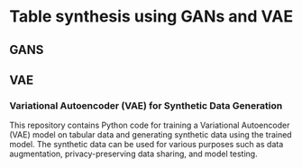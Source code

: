 # Table synthesis using GANs and VAE
## GANS
## VAE 
### Variational Autoencoder (VAE) for Synthetic Data Generation
This repository contains Python code for training a Variational Autoencoder (VAE) model on tabular data and generating synthetic data using the trained model. The synthetic data can be used for various purposes such as data augmentation, privacy-preserving data sharing, and model testing.
